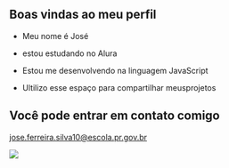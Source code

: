 ## Boas vindas ao meu perfil 

- Meu nome é José

- estou estudando no Alura
- Estou me desenvolvendo na linguagem JavaScript
- Ultilizo esse espaço para compartilhar meusprojetos

## Você pode entrar em contato comigo

jose.ferreira.silva10@escola.pr.gov.br

![](https://media1.tenor.com/m/_ZWJStMXGMUAAAAC/ayanokouji-seripayin.gif)
